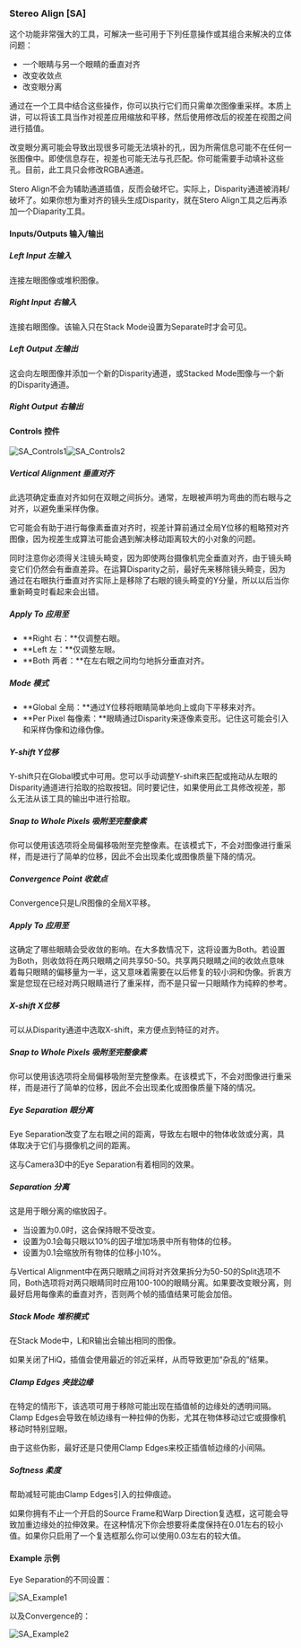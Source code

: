 ### Stereo Align [SA]

这个功能非常强大的工具，可解决一些可用于下列任意操作或其组合来解决的立体问题：

- 一个眼睛与另一个眼睛的垂直对齐
- 改变收敛点
- 改变眼分离

通过在一个工具中结合这些操作，你可以执行它们而只需单次图像重采样。本质上讲，可以将该工具当作对视差应用缩放和平移，然后使用修改后的视差在视图之间进行插值。

改变眼分离可能会导致出现很多可能无法填补的孔，因为所需信息可能不在任何一张图像中。即使信息存在，视差也可能无法与孔匹配。你可能需要手动填补这些孔。目前，此工具只会修改RGBA通道。

Stero Align不会为辅助通道插值，反而会破坏它。实际上，Disparity通道被消耗/破坏了。如果你想为重对齐的镜头生成Disparity，就在Stero Align工具之后再添加一个Diaparity工具。

#### Inputs/Outputs 输入/输出

##### Left Input 左输入

连接左眼图像或堆积图像。

##### Right Input 右输入

连接右眼图像。该输入只在Stack Mode设置为Separate时才会可见。

##### Left Output 左输出

这会向左眼图像并添加一个新的Disparity通道，或Stacked Mode图像与一个新的Disparity通道。

##### Right Output 右输出

#### Controls 控件

![SA_Controls1](images/SA_Controls1.png)![SA_Controls2](images/SA_Controls2.png)

##### Vertical Alignment 垂直对齐

此选项确定垂直对齐如何在双眼之间拆分。通常，左眼被声明为弯曲的而右眼与之对齐，以避免重采样伪像。

它可能会有助于进行每像素垂直对齐时，视差计算前通过全局Y位移的粗略预对齐图像，因为视差生成算法可能会遇到解决移动距离较大的小对象的问题。

同时注意你必须得关注镜头畸变，因为即使两台摄像机完全垂直对齐，由于镜头畸变它们仍然会有垂直差异。在运算Disparity之前，最好先来移除镜头畸变，因为通过在右眼执行垂直对齐实际上是移除了右眼的镜头畸变的Y分量，所以以后当你重新畸变时看起来会出错。

##### Apply To 应用至

- **Right 右：**仅调整右眼。
- **Left 左：**仅调整左眼。
- **Both 两者：**在左右眼之间均匀地拆分垂直对齐。

##### Mode 模式

- **Global 全局：**通过Y位移将眼睛简单地向上或向下平移来对齐。
- **Per Pixel 每像素：**眼睛通过Disparity来逐像素变形。记住这可能会引入和采样伪像和边缘伪像。

##### Y-shift Y位移

Y-shift只在Global模式中可用。您可以手动调整Y-shift来匹配或拖动从左眼的Disparity通道进行拾取的拾取按钮。同时要记住，如果使用此工具修改视差，那么无法从该工具的输出中进行拾取。

##### Snap to Whole Pixels 吸附至完整像素

你可以使用该选项将全局偏移吸附至完整像素。在该模式下，不会对图像进行重采样，而是进行了简单的位移，因此不会出现柔化或图像质量下降的情况。

##### Convergence Point 收敛点

Convergence只是L/R图像的全局X平移。

##### Apply To 应用至

这确定了哪些眼睛会受收敛的影响。在大多数情况下，这将设置为Both。若设置为Both，则收敛将在两只眼睛之间共享50-50。共享两只眼睛之间的收敛点意味着每只眼睛的偏移量为一半，这又意味着需要在以后修复的较小洞和伪像。折衷方案是您现在已经对两只眼睛进行了重采样，而不是只留一只眼睛作为纯粹的参考。

##### X-shift X位移

可以从Disparity通道中选取X-shift，来方便点到特征的对齐。

##### Snap to Whole Pixels 吸附至完整像素

你可以使用该选项将全局偏移吸附至完整像素。在该模式下，不会对图像进行重采样，而是进行了简单的位移，因此不会出现柔化或图像质量下降的情况。

##### Eye Separation 眼分离

Eye Separation改变了左右眼之间的距离，导致左右眼中的物体收敛或分离，具体取决于它们与摄像机之间的距离。

这与Camera3D中的Eye Separation有着相同的效果。

##### Separation 分离

这是用于眼分离的缩放因子。

- 当设置为0.0时，这会保持眼不受改变。
- 设置为0.1会每只眼以10%的因子增加场景中所有物体的位移。
- 设置为0.1会缩放所有物体的位移小10%。

与Vertical Alignment中在两只眼睛之间将对齐效果拆分为50-50的Split选项不同，Both选项将对两只眼睛同时应用100-100的眼睛分离。如果要改变眼分离，则最好启用每像素的垂直对齐，否则两个帧的插值结果可能会加倍。

##### Stack Mode 堆积模式

在Stack Mode中，L和R输出会输出相同的图像。

如果关闭了HiQ，插值会使用最近的邻近采样，从而导致更加“杂乱的”结果。

##### Clamp Edges 夹拢边缘

在特定的情形下，该选项可用于移除可能出现在插值帧的边缘处的透明间隔。Clamp Edges会导致在帧边缘有一种拉伸的伪影，尤其在物体移动过它或摄像机移动时特别显眼。

由于这些伪影，最好还是只使用Clamp Edges来校正插值帧边缘的小间隔。

##### Softness 柔度

帮助减轻可能由Clamp Edges引入的拉伸痕迹。

如果你拥有不止一个开启的Source Frame和Warp Direction复选框，这可能会导致加重边缘处的拉伸效果。在这种情况下你会想要将柔度保持在0.01左右的较小值。如果你只启用了一个复选框那么你可以使用0.03左右的较大值。

#### Example 示例

Eye Separation的不同设置：

![SA_Example1](images/SA_Example1.jpg)

以及Convergence的：

![SA_Example2](images/SA_Example2.jpg)